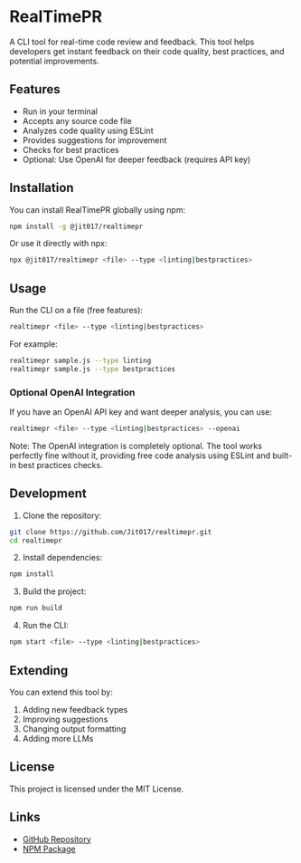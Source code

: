 # RealTimePR

A CLI tool for real-time code review and feedback. This tool helps developers get instant feedback on their code quality, best practices, and potential improvements.

## Features

- Run in your terminal
- Accepts any source code file
- Analyzes code quality using ESLint
- Provides suggestions for improvement
- Checks for best practices
- Optional: Use OpenAI for deeper feedback (requires API key)

## Installation

You can install RealTimePR globally using npm:

```bash
npm install -g @jit017/realtimepr
```

Or use it directly with npx:

```bash
npx @jit017/realtimepr <file> --type <linting|bestpractices>
```

## Usage

Run the CLI on a file (free features):

```bash
realtimepr <file> --type <linting|bestpractices>
```

For example:

```bash
realtimepr sample.js --type linting
realtimepr sample.js --type bestpractices
```

### Optional OpenAI Integration

If you have an OpenAI API key and want deeper analysis, you can use:

```bash
realtimepr <file> --type <linting|bestpractices> --openai
```

Note: The OpenAI integration is completely optional. The tool works perfectly fine without it, providing free code analysis using ESLint and built-in best practices checks.

## Development

1. Clone the repository:
```bash
git clone https://github.com/Jit017/realtimepr.git
cd realtimepr
```

2. Install dependencies:
```bash
npm install
```

3. Build the project:
```bash
npm run build
```

4. Run the CLI:
```bash
npm start <file> --type <linting|bestpractices>
```

## Extending

You can extend this tool by:

1. Adding new feedback types
2. Improving suggestions
3. Changing output formatting
4. Adding more LLMs

## License

This project is licensed under the MIT License.

## Links

- [GitHub Repository](https://github.com/Jit017/realtimepr)
- [NPM Package](https://www.npmjs.com/package/@jit017/realtimepr) 